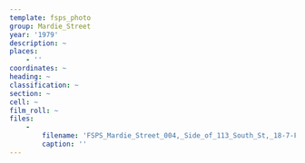 ```yaml
---
template: fsps_photo
group: Mardie_Street
year: '1979'
description: ~
places:
    - ''
coordinates: ~
heading: ~
classification: ~
section: ~
cell: ~
film_roll: ~
files:
    -
        filename: 'FSPS_Mardie_Street_004,_Side_of_113_South_St,_18-7-F,_1979.png'
        caption: ''
---
```

